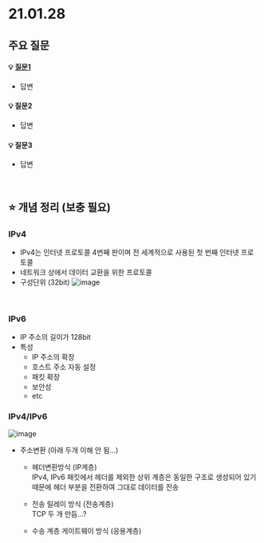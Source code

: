 # 21.01.28

## 주요 질문

#### 💡 [질문1](#개념1)
   * 답변
   
#### 💡 질문2
   * 답변
   
#### 💡 질문3
   * 답변



<br/>

## ⭐ 개념 정리 (보충 필요)

### IPv4
* IPv4는 인터넷 프로토콜 4번째 판이며 전 세계적으로 사용된 첫 번째 인터넷 프로토콜
* 네트워크 상에서 데이터 교환을 위한 프로토콜
* 구성단위 (32bit)
![image](https://user-images.githubusercontent.com/36289638/106352452-94b92200-6326-11eb-9cfe-4f01505b4747.png)  

<br/>

### IPv6
* IP 주소의 길이가 128bit
* 특성
    * IP 주소의 확장
    * 호스트 주소 자동 설정
    * 패킷 확장
    * 보안성
    * etc

### IPv4/IPv6  
![image](https://user-images.githubusercontent.com/36289638/106352827-76a0f100-6329-11eb-82f5-05c4435bc218.png)


* 주소변환 (아래 두개 이해 안 됨...)
    * 헤더변환방식 (IP계층)  
    IPv4, IPv6 패킷에서 헤더를 제외한 상위 계층은 동일한 구조로 생성되어 있기 때문에 헤더 부분을 전환하여 그대로 데이터를 전송

    * 전송 릴레이 방식 (전송계층)  
    TCP 두 개 만듬...?
    
    * 수송 계층 게이트웨이 방식 (응용계층)
<br/>

